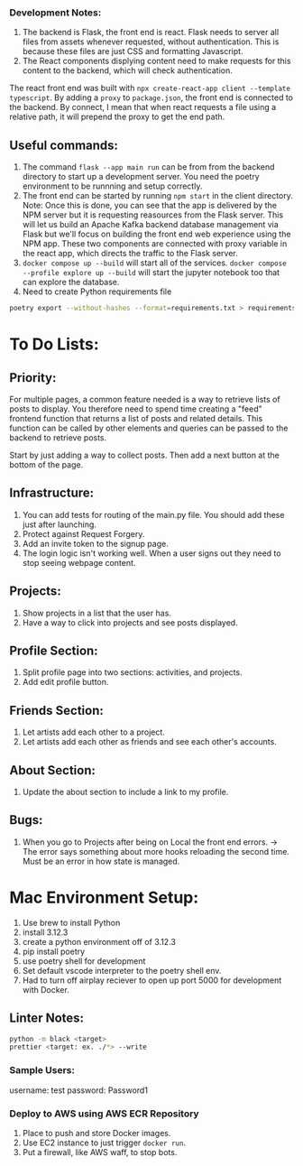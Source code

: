 ### Development Notes:

1. The backend is Flask, the front end is react. Flask needs to server all files from assets whenever requested, without authentication. This is because these files are just CSS and formatting Javascript.
2. The React components displying content need to make requests for this content to the backend, which will check authentication.

The react front end was built with `npx create-react-app client --template typescript`. By adding a `proxy` to `package.json`, the front end is connected to the backend. By connect, I mean that when react requests a file using a relative path, it will prepend the proxy to get the end path.

## Useful commands:

1. The command `flask --app main run` can be from from the backend directory to start up a development server. You need the poetry environment to be runnning and setup correctly.
2. The front end can be started by running `npm start` in the client directory.
   Note: Once this is done, you can see that the app is delivered by the NPM server but it is requesting reasources from the Flask server. This will let us build an Apache Kafka backend database management via Flask but we'll focus on building the front end web experience using the NPM app. These two components are connected with proxy variable in the react app, which directs the traffic to the Flask server.
3. `docker compose up --build` will start all of the services. `docker compose --profile explore up --build` will start the jupyter notebook too that can explore the database.
4. Need to create Python requirements file
```bash
poetry export --without-hashes --format=requirements.txt > requirements.txt
```

# To Do Lists:
## Priority:
For multiple pages, a common feature needed is a way to retrieve lists of posts to display. You therefore need to spend time creating a "feed" frontend function that returns a list of posts and related details. This function can be called by other elements and queries can be passed to the backend to retrieve posts.

Start by just adding a way to collect posts. Then add a next button at the bottom of the page.

## Infrastructure:
1. You can add tests for routing of the main.py file. You should add these just after launching.
2. Protect against Request Forgery.
3. Add an invite token to the signup page.
4. The login logic isn't working well. When a user signs out they need to stop seeing webpage content. 

## Projects: 
1. Show projects in a list that the user has.
2. Have a way to click into projects and see posts displayed.

## Profile Section:
1. Split profile page into two sections: activities, and projects.
2. Add edit profile button.

## Friends Section:
1. Let artists add each other to a project.
2. Let artists add each other as friends and see each other's accounts.

## About Section:
1. Update the about section to include a link to my profile.

## Bugs:
1. When you go to Projects after being on Local the front end errors.
 -> The error says something about more hooks reloading the second time. Must be an error in how state is managed. 

# Mac Environment Setup:

1. Use brew to install Python
2. install 3.12.3
3. create a python environment off of 3.12.3
4. pip install poetry
5. use poetry shell for development
6. Set default vscode interpreter to the poetry shell env.
7. Had to turn off airplay reciever to open up port 5000 for development with Docker.

## Linter Notes:

```bash
python -m black <target>
prettier <target: ex. ./*> --write
```


### Sample Users:
username: test
password: Password1


### Deploy to AWS using AWS ECR Repository
1. Place to push and store Docker images.
2. Use EC2 instance to just trigger ```docker run```.
3. Put a firewall, like AWS waff, to stop bots.

